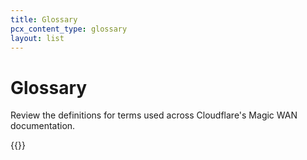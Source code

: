 ```yaml
---
title: Glossary
pcx_content_type: glossary
layout: list
---
```


# Glossary

Review the definitions for terms used across Cloudflare's Magic WAN documentation.

{{<glossary product="Magic WAN">}}